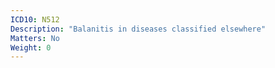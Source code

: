 ```yaml
---
ICD10: N512
Description: "Balanitis in diseases classified elsewhere"
Matters: No
Weight: 0
---
```


